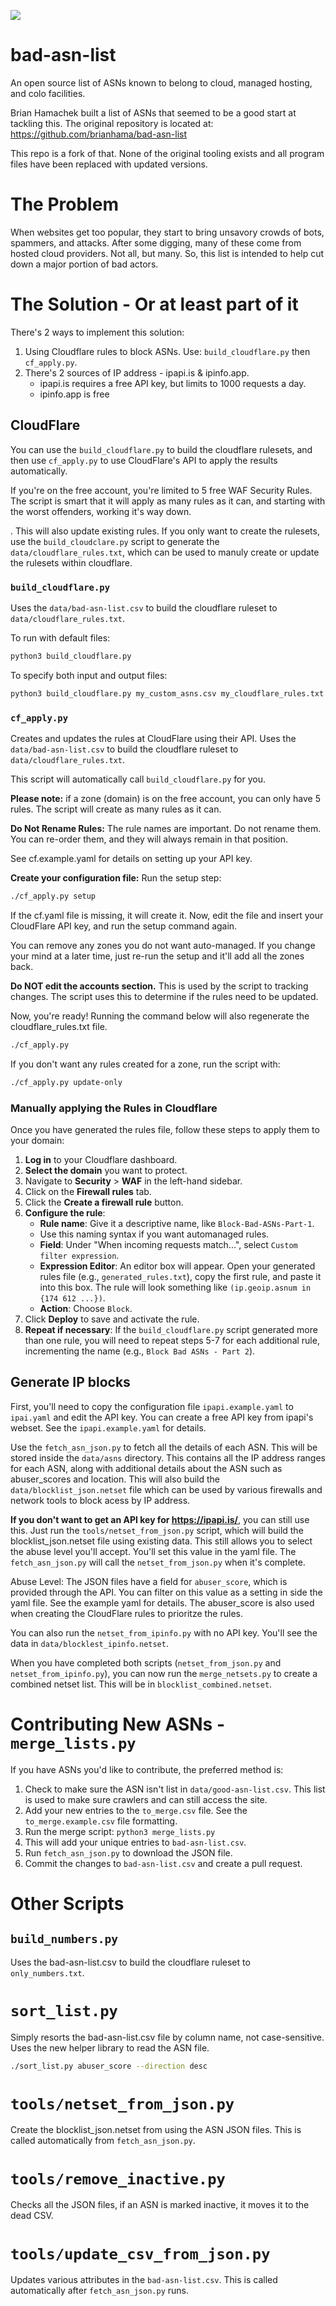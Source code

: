 
<!-- badges: start -->
![](https://img.shields.io/badge/python-%3E%3D3.11.8%2C%3C%3D3.13.5-blue)
<!-- badges: end -->
# bad-asn-list
An open source list of ASNs known to belong to cloud, managed hosting, and colo facilities.

Brian Hamachek built a list of ASNs that seemed to be a good start at tackling this. The original repository
is located at: https://github.com/brianhama/bad-asn-list

This repo is a fork of that. None of the original tooling exists and all program files have been replaced
with updated versions.

# The Problem

When websites get too popular, they start to bring unsavory crowds of bots, spammers, and attacks. After
some digging, many of these come from hosted cloud providers. Not all, but many. So, this list is intended
to help cut down a major portion of bad actors.

# The Solution - Or at least part of it

There's 2 ways to implement this solution:

1) Using Cloudflare rules to block ASNs. Use: `build_cloudflare.py` then `cf_apply.py`.
2) There's 2 sources of IP address - ipapi.is & ipinfo.app.
   - ipapi.is requires a free API key, but limits to 1000 requests a day.
   - ipinfo.app is free

## CloudFlare
You can use the `build_cloudflare.py` to build the cloudflare rulesets, and then use `cf_apply.py`
to use CloudFlare's API to apply the results automatically.

If you're on the free account, you're limited to 5 free WAF Security Rules. The script is smart that it will apply as
many rules as it can, and starting with the worst offenders, working it's way down.

. This will also update existing rules. If you only want to create the rulesets, use the
`build_cloudclare.py` script to generate the `data/cloudflare_rules.txt`, which can be used to manuly create
or update the rulesets within cloudflare.

### `build_cloudflare.py`
Uses the `data/bad-asn-list.csv` to build the cloudflare ruleset to `data/cloudflare_rules.txt`.

To run with default files:
```bash
python3 build_cloudflare.py
```

To specify both input and output files:
```bash
python3 build_cloudflare.py my_custom_asns.csv my_cloudflare_rules.txt
```

### `cf_apply.py`
Creates and updates the rules at CloudFlare using their API. Uses the `data/bad-asn-list.csv` to build the
cloudflare ruleset to `data/cloudflare_rules.txt`.

This script will automatically call `build_cloudflare.py` for you.

**Please note:** if a zone (domain) is on the free account, you can only have 5 rules. The script will create
as many rules as it can.

**Do Not Rename Rules:** The rule names are important. Do not rename them. You can re-order them, and they will
always remain in that position.

See cf.example.yaml for details on setting up your API key.

**Create your configuration file:**
Run the setup step:
```bash
./cf_apply.py setup
```

If the cf.yaml file is missing, it will create it. Now, edit the file and insert your CloudFlare API key, and run the
setup command again.

You can remove any zones you do not want auto-managed. If you change your mind at a later time, just re-run the
setup and it'll add all the zones back.

**Do NOT edit the accounts section.** This is used by the script to tracking changes. The script uses this to
determine if the rules need to be updated.

Now, you're ready! Running the command below will also regenerate the cloudflare_rules.txt file. 
```bash
./cf_apply.py
```

If you don't want any rules created for a zone, run the script with:
```bash
./cf_apply.py update-only
```

### Manually applying the Rules in Cloudflare

Once you have generated the rules file, follow these steps to apply them to your domain:

1.  **Log in** to your Cloudflare dashboard.
2.  **Select the domain** you want to protect.
3.  Navigate to **Security** > **WAF** in the left-hand sidebar.
4.  Click on the **Firewall rules** tab.
5.  Click the **Create a firewall rule** button.
6.  **Configure the rule**:
    *   **Rule name**: Give it a descriptive name, like `Block-Bad-ASNs-Part-1`.
      * Use this naming syntax if you want automanaged rules.
    *   **Field**: Under "When incoming requests match...", select `Custom filter expression`.
    *   **Expression Editor**: An editor box will appear. Open your generated rules file (e.g., `generated_rules.txt`), copy the first rule, and paste it into this box. The rule will look something like `(ip.geoip.asnum in {174 612 ...})`.
    *   **Action**: Choose `Block`.
7.  Click **Deploy** to save and activate the rule.
8.  **Repeat if necessary**: If the `build_cloudflare.py` script generated more than one rule, you will need to repeat steps 5-7 for each additional rule, incrementing the name (e.g., `Block Bad ASNs - Part 2`).

## Generate IP blocks
First, you'll need to copy the configuration file `ipapi.example.yaml` to `ipai.yaml` and edit the
API key. You can create a free API key from ipapi's webset. See the `ipapi.example.yaml` for details.

Use the `fetch_asn_json.py` to fetch all the details of each ASN. This will be stored inside the
`data/asns` directory. This contains all the IP address ranges for each ASN, along with additional details
about the ASN such as abuser_scores and location.  This will also build the `data/blocklist_json.netset`
file which can be used by various firewalls and network tools to block acess by IP address.

**If you don't want to get an API key for https://ipapi.is/**, you can still use this. Just run the
`tools/netset_from_json.py` script, which will build the blocklist_json.netset file using existing data. This
still allows you to select the abuse level you'll accept. You'll set this value in the yaml file. The
`fetch_asn_json.py` will call the `netset_from_json.py` when it's complete.

Abuse Level: The JSON files have a field for `abuser_score`, which is provided through the API. You
can filter on this value as a setting in side the yaml file. See the example yaml for details. The abuser_score
is also used when creating the CloudFlare rules to prioritze the rules.

You can also run the `netset_from_ipinfo.py` with no API key. You'll see the data in `data/blocklest_ipinfo.netset`.

When you have completed both scripts (`netset_from_json.py` and `netset_from_ipinfo.py`), you can now run the
`merge_netsets.py` to create a combined netset list. This will be in `blocklist_combined.netset`.

# Contributing New ASNs - `merge_lists.py`

If you have ASNs you'd like to contribute, the preferred method is:
1. Check to make sure the ASN isn't list in `data/good-asn-list.csv`. This list is used to make sure crawlers and
   can still access the site.
2. Add your new entries to the `to_merge.csv` file. See the `to_merge.example.csv` file formatting.
3. Run the merge script: `python3 merge_lists.py`
4. This will add your unique entries to `bad-asn-list.csv`.
5. Run `fetch_asn_json.py` to download the JSON file.
6. Commit the changes to `bad-asn-list.csv` and create a pull request.

# Other Scripts

## `build_numbers.py`
Uses the bad-asn-list.csv to build the cloudflare ruleset to `only_numbers.txt`.

# `sort_list.py`
Simply resorts the bad-asn-list.csv file by column name, not case-sensitive. Uses the new helper library to
read the ASN file.

```bash
./sort_list.py abuser_score --direction desc
```

# `tools/netset_from_json.py`
Create the blocklist_json.netset from using the ASN JSON files. This is called automatically from `fetch_asn_json.py`.

# `tools/remove_inactive.py`
Checks all the JSON files, if an ASN is marked inactive, it moves it to the dead CSV.

# `tools/update_csv_from_json.py`
Updates various attributes in the `bad-asn-list.csv`. This is called automatically after `fetch_asn_json.py` runs.
